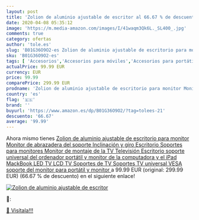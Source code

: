 ```yaml
---
layout: post
title: 'Zolion de aluminio ajustable de escritor al 66.67 % de descuento'
date: 2020-04-08 05:35:12
image: 'https://m.media-amazon.com/images/I/41waqm3Qk6L._SL400_.jpg'
comments: true
category: ofertas
author: 'tole.es'
slug: 'B01G36O9O2-es Zolion de aluminio ajustable de escritorio para monitor...'
sku: 'B01G36O9O2-es'
tags: [ 'Accesorios','Accesorios para móviles','Accesorios para portátiles y netbooks','Cargadores y adaptadores para portátiles y netbooks','Cargadores y bases de carga para portátiles y netbooks','Comunicación móvil y accesorios','Electrónica','Fundas y carcasas para teléfonos móviles','Informática','Móviles','Móviles y smartphones libres','ipad', ]
actualPrice: 99.99 EUR
currency: EUR
price: 99.99
comparePrice: 299.99 EUR
prodname: 'Zolion de aluminio ajustable de escritorio para monitor Monitor de abrazadera del soporte Inclinación y giro Escritorio Soportes para monitores Monitor de montaje de la TV Televisión Escritorio soporte universal del ordenador portátil y monitor de la computadora y el iPad MackBook LED TV LCD TV Soportes de TV Soportes TV universal VESA soporte del monitor  para portátil y monitor '
country: 'es'
flag: '🇪🇸'
brand: ''
buyurl: 'https://www.amazon.es/dp/B01G36O9O2/?tag=tolees-21'
descuento: '66.67'
average: '99.99'
---
```


Ahora mismo tienes [Zolion de aluminio ajustable de escritorio para monitor Monitor de abrazadera del soporte Inclinación y giro Escritorio Soportes para monitores Monitor de montaje de la TV Televisión Escritorio soporte universal del ordenador portátil y monitor de la computadora y el iPad MackBook LED TV LCD TV Soportes de TV Soportes TV universal VESA soporte del monitor  para portátil y monitor ](https://www.amazon.es/dp/B01G36O9O2/?tag=tolees-21) a 99.99 EUR (original: 299.99 EUR) (66.67 %  de descuento) en el siguiente enlace!

[![Zolion de aluminio ajustable de escritor](https://m.media-amazon.com/images/I/41waqm3Qk6L._SL400_.jpg)](https://www.amazon.es/dp/B01G36O9O2/?tag=tolees-21)

🔎:


[🛒 Visítala!!!](https://www.amazon.es/dp/B01G36O9O2/?tag=tolees-21)
